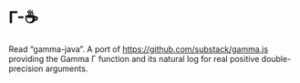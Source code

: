 # Γ-☕️
Read “gamma-java”. A port of https://github.com/substack/gamma.js providing the Gamma Γ function and its natural log for real positive double-precision arguments.